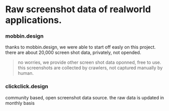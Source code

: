 # Raw screenshot data of realworld applications.


### mobbin.design
thanks to mobbin.design, we were able to start off easly on this project. there are about 20,000 screen shot data, privately, not opended.

> no worries, we provide other screen shot data oponned, free to use. this screenshots are collected by crawlers, not captured manually by human.

### clickclick.design
community based, open screenshot data source.
the raw data is updated in monthly basis